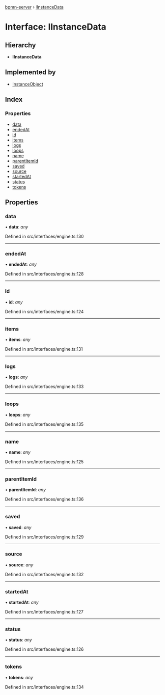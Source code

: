 [bpmn-server](../README.md) › [IInstanceData](iinstancedata.md)

# Interface: IInstanceData

## Hierarchy

* **IInstanceData**

## Implemented by

* [InstanceObject](../classes/instanceobject.md)

## Index

### Properties

* [data](iinstancedata.md#data)
* [endedAt](iinstancedata.md#endedat)
* [id](iinstancedata.md#id)
* [items](iinstancedata.md#items)
* [logs](iinstancedata.md#logs)
* [loops](iinstancedata.md#loops)
* [name](iinstancedata.md#name)
* [parentItemId](iinstancedata.md#parentitemid)
* [saved](iinstancedata.md#saved)
* [source](iinstancedata.md#source)
* [startedAt](iinstancedata.md#startedat)
* [status](iinstancedata.md#status)
* [tokens](iinstancedata.md#tokens)

## Properties

###  data

• **data**: *any*

Defined in src/interfaces/engine.ts:130

___

###  endedAt

• **endedAt**: *any*

Defined in src/interfaces/engine.ts:128

___

###  id

• **id**: *any*

Defined in src/interfaces/engine.ts:124

___

###  items

• **items**: *any*

Defined in src/interfaces/engine.ts:131

___

###  logs

• **logs**: *any*

Defined in src/interfaces/engine.ts:133

___

###  loops

• **loops**: *any*

Defined in src/interfaces/engine.ts:135

___

###  name

• **name**: *any*

Defined in src/interfaces/engine.ts:125

___

###  parentItemId

• **parentItemId**: *any*

Defined in src/interfaces/engine.ts:136

___

###  saved

• **saved**: *any*

Defined in src/interfaces/engine.ts:129

___

###  source

• **source**: *any*

Defined in src/interfaces/engine.ts:132

___

###  startedAt

• **startedAt**: *any*

Defined in src/interfaces/engine.ts:127

___

###  status

• **status**: *any*

Defined in src/interfaces/engine.ts:126

___

###  tokens

• **tokens**: *any*

Defined in src/interfaces/engine.ts:134
